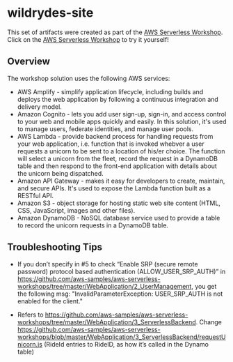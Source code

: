 # wildrydes-site
This set of artifacts were created as part of the [AWS Serverless Workshop](https://github.com/aws-samples/aws-serverless-workshops/).  Click on the [AWS Serverless Workshop](https://github.com/aws-samples/aws-serverless-workshops/) to try it yourself!

## Overview ##
The workshop solution uses the following AWS services:
* AWS Amplify - simplify application lifecycle, including builds and deploys the web application by following a continuous integration and delivery model.
* Amazon Cognito - lets you add user sign-up, sign-in, and access control to your web and mobile apps quickly and easily.  In this solution, it's used to manage users, federate identities, and manage user pools.
* AWS Lambda - provide backend process for handling requests from your web application, i.e. function that is invoked whebver a user requests a unicorn to be sent to a location of his/er choice.  The function will select a unicorn from the fleet, record the request in a DynamoDB table and then respond to the front-end application with details about the unicorn being dispatched.
* Amazon API Gateway - makes it easy for developers to create, maintain, and secure APIs.  It's used to expose the Lambda function built as a RESTful API.
* Amazon S3 - object storage for hosting static web site content (HTML, CSS, JavaScript, images and other files).
* Amazon DynamoDB - NoSQL database service used to provide a table to record the unicorn requests in a DynamoDB table.

## Troubleshooting Tips ##

* If you don’t specify in #5 to check “Enable SRP (secure remote password) protocol based authentication (ALLOW_USER_SRP_AUTH)” in https://github.com/aws-samples/aws-serverless-workshops/tree/master/WebApplication/2_UserManagement, you get the following msg: "InvalidParameterException: USER_SRP_AUTH is not enabled for the client."

* Refers to https://github.com/aws-samples/aws-serverless-workshops/tree/master/WebApplication/3_ServerlessBackend.  Change https://github.com/aws-samples/aws-serverless-workshops/blob/master/WebApplication/3_ServerlessBackend/requestUnicorn.js (RideId entries to RideID, as how it’s called in the Dynamo table)
